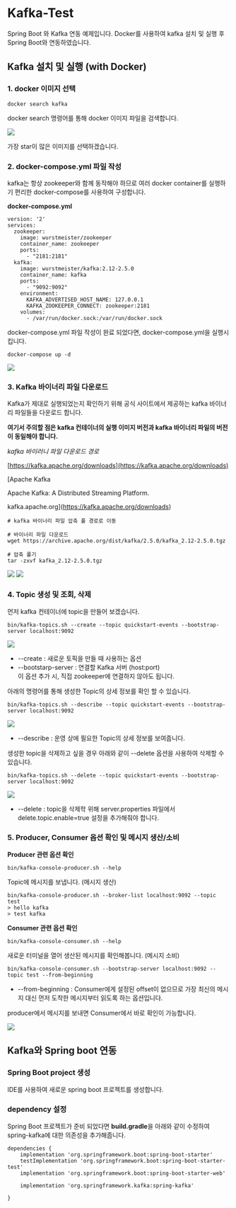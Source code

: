 # Kafka-Test
Spring Boot 와 Kafka 연동 예제입니다.
Docker를 사용하여 kafka 설치 및 실행 후 Spring Boot와 연동하였습니다. 


## Kafka 설치 및 실행 (with Docker)

### 1\. docker 이미지 선택

```
docker search kafka
```

docker search 명령어를 통해 docker 이미지 파일을 검색합니다.

![](https://blog.kakaocdn.net/dn/rbFUf/btrikLFikwj/9yvqmZLvKRNmekd3f73ZCK/img.png)

가장 star이 많은 이미지를 선택하겠습니다.

### 2\. docker-compose.yml 파일 작성

kafka는 항상 zookeeper와 함께 동작해야 하므로 여러 docker container를 실행하기 편리한 docker-compose를 사용하여 구성합니다.

**docker-compose.yml**

```
version: '2'
services:
  zookeeper:
    image: wurstmeister/zookeeper
    container_name: zookeeper
    ports:
      - "2181:2181"
  kafka:
    image: wurstmeister/kafka:2.12-2.5.0
    container_name: kafka
    ports:
      - "9092:9092"
    environment:
      KAFKA_ADVERTISED_HOST_NAME: 127.0.0.1
      KAFKA_ZOOKEEPER_CONNECT: zookeeper:2181
    volumes:
      - /var/run/docker.sock:/var/run/docker.sock
```

docker-compose.yml 파일 작성이 완료 되었다면, docker-compose.yml을 실행시킵니다.

```
docker-compose up -d
```

![](https://blog.kakaocdn.net/dn/OjePi/btrikLrD0jT/xhkEIdGmSmnl9X54EfE180/img.png)


### 3\. Kafka 바이너리 파일 다운로드

Kafka가 제대로 실행되었는지 확인하기 위해 공식 사이트에서 제공하는 kafka 바이너리 파일들을 다운로드 합니다. 

**여기서 주의할 점은 kafka 컨테이너의 실행 이미지 버전과 kafka 바이너리 파일의 버전이 동일해야 합니다.**


_kafka 바이러니 파일 다운로드 경로_

[https://kafka.apache.org/downloads](https://kafka.apache.org/downloads)

 [Apache Kafka

Apache Kafka: A Distributed Streaming Platform.

kafka.apache.org](https://kafka.apache.org/downloads)

```
# kafka 바이너리 파일 압축 풀 경로로 이동

# 바이너리 파일 다운로드
wget https://archive.apache.org/dist/kafka/2.5.0/kafka_2.12-2.5.0.tgz

# 압축 풀기
tar -zxvf kafka_2.12-2.5.0.tgz
```
![](https://blog.kakaocdn.net/dn/by0KZv/btrinhQ15Yn/oU8KJbyL1dXMziPpkaqoIK/img.png)
![](https://blog.kakaocdn.net/dn/c0k8K6/btrilU2ZA1E/NgLcavylfQlUitbcLwAwGk/img.png)


### 4\. Topic 생성 및 조회, 삭제

먼저 kafka 컨테이너에 topic을 만들어 보겠습니다. 

```
bin/kafka-topics.sh --create --topic quickstart-events --bootstrap-server localhost:9092
```

![](https://blog.kakaocdn.net/dn/xgzv0/btrinAbM1cK/ZVFiqlgI1DuHZUC8Fk7AZk/img.png)

-   \--create : 새로운 토픽을 만들 때 사용하는 옵션
-   \--bootstarp-server : 연결할 Kafka 서버 (host:port)  
                                   이 옵션 추가 시, 직접 zookeeper에 연결하지 않아도 됩니다.

아래의 명령어를 통해 생성한 Topic의 상세 정보를 확인 할 수 있습니다.

```
bin/kafka-topics.sh --describe --topic quickstart-events --bootstrap-server localhost:9092
```
![](https://blog.kakaocdn.net/dn/4FkI8/btrinsrrZla/NYz0bOXfD29k3YwJ9RBwBk/img.png)

-   \--describe : 운영 상에 필요한 Topic의 상세 정보를 보여줍니다.

생성한 topic을 삭제하고 싶을 경우 아래와 같이 --delete 옵션을 사용하여 삭제할 수 있습니다.



```
bin/kafka-topics.sh --delete --topic quickstart-events --bootstrap-server localhost:9092
```
![](https://blog.kakaocdn.net/dn/CMfPG/btriq7N1iz1/5IH85Z1JnVMSDkg5vKIVh1/img.png)

-   \--delete : topic을 삭제학 위해 server.properties 파일에서 delete.topic.enable=true 설정을 추가해줘야 합니다.

### 5\. Producer, Consumer 옵션 확인 및 메시지 생산/소비

**Producer 관련 옵션 확인**

```
bin/kafka-console-producer.sh --help
```

Topic에 메시지를 보냅니다. (메시지 생산)

```
bin/kafka-console-producer.sh --broker-list localhost:9092 --topic test
> hello kafka
> test kafka
```

**Consumer 관련 옵션 확인**

```
bin/kafka-console-consumer.sh --help
```

새로운 터미널을 열어 생산된 메시지를 확인해봅니다. (메시지 소비)

```
bin/kafka-console-consumer.sh --bootstrap-server localhost:9092 --topic test --from-beginning
```

-   \--from-beginning : Consumer에게 설정된 offset이 없으므로 가장 최신의 메시지 대신 먼저 도착한 메시지부터 읽도록 하는 옵션입니다.

producer에서 메시지를 보내면 Consumer에서 바로 확인이 가능합니다.

![](https://blog.kakaocdn.net/dn/cpmGrE/btrioG4jli9/fGwXVhBpwBEwOEBDokenRK/img.png)


## Kafka와 Spring boot 연동
### Spring Boot project 생성

IDE를 사용하여 새로운 spring boot 프로젝트를 생성합니다.

### dependency 설정

Spring Boot 프로젝트가 준비 되었다면 **build.gradle**을 아래와 같이 수정하여 spring-kafka에 대한 의존성을 추가해줍니다.

```
dependencies {
    implementation 'org.springframework.boot:spring-boot-starter'
    testImplementation 'org.springframework.boot:spring-boot-starter-test'
    implementation 'org.springframework.boot:spring-boot-starter-web'

    implementation 'org.springframework.kafka:spring-kafka'
    
}
```

